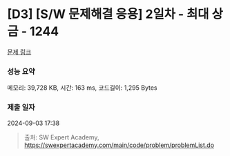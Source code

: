 # [D3] [S/W 문제해결 응용] 2일차 - 최대 상금 - 1244 

[문제 링크](https://swexpertacademy.com/main/code/problem/problemDetail.do?contestProbId=AV15Khn6AN0CFAYD) 

### 성능 요약

메모리: 39,728 KB, 시간: 163 ms, 코드길이: 1,295 Bytes

### 제출 일자

2024-09-03 17:38



> 출처: SW Expert Academy, https://swexpertacademy.com/main/code/problem/problemList.do